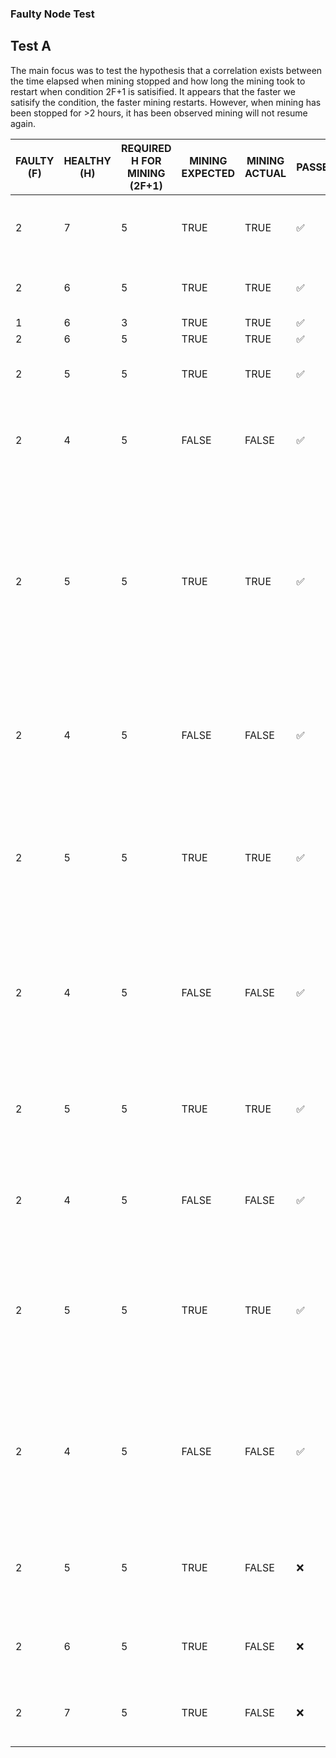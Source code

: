 ### Faulty Node Test
## Test A
The main focus was to test the hypothesis that a correlation exists between the time elapsed when mining stopped and how long the mining took to restart when condition 2F+1 is satisified. It appears that the faster we satisify the condition, the faster mining restarts. However, when mining has been stopped for >2 hours, it has been observed mining will not resume again. 

| FAULTY (F) | HEALTHY (H) | REQUIRED H FOR MINING (2F+1) | MINING EXPECTED | MINING ACTUAL | PASSED | TOTAL (F+H) | NOTES |
|------------|-------------|-----------------------|-----------------|---------------|--------------------|-------------|-----------------------------------------------------------------------------------------------------------------------|
| 2 | 7 | 5 | TRUE | TRUE | :white_check_mark: | 9 | Initialised  6H + 2F nodes on a fresh chain |
| 2 | 6 | 5 | TRUE | TRUE | :white_check_mark: | 8 | -1 H node (validator 0) |
| 1 | 6 | 3 | TRUE | TRUE | :white_check_mark: | 7 | -1 F node |
| 2 | 6 | 5 | TRUE | TRUE | :white_check_mark: | 8 | +1 F node |
| 2 | 5 | 5 | TRUE | TRUE | :white_check_mark: | 7 | -1 H node (validator 4) |
| 2 | 4 | 5 | FALSE | FALSE | :white_check_mark: | 6 | -1 H node (validator 5) -> mining stopped |
| 2 | 5 | 5 | TRUE | TRUE | :white_check_mark: | 7 | Let mining stop for a few minutes before bringing +1 H node (validator 5) -> mining started again after a few minutes |
| 2 | 4 | 5 | FALSE | FALSE | :white_check_mark: | 6 | -1 H node - let mining stop for 15 minutes before continuing |
| 2 | 5 | 5 | TRUE | TRUE | :white_check_mark: | 7 | + 1H node ->  15 minutes later still no mining - mining started again after 25 minutes |
| 2 | 4 | 5 | FALSE | FALSE | :white_check_mark: | 6 | -1 H node -> let mining stop for a few minutes before bringing up a H node |
| 2 | 5 | 5 | TRUE | TRUE | :white_check_mark: | 7 | +1 H node -> mining started again after a couple minutes |
| 2 | 4 | 5 | FALSE | FALSE | :white_check_mark: | 6 | -1 H node -> let mining stop for 15 minutes |
| 2 | 5 | 5 | TRUE | TRUE | :white_check_mark: | 7 | +1H  node after mining has been stopped for 15 minutes -> started again after 15 minutes |
| 2 | 4 | 5 | FALSE | FALSE | :white_check_mark: | 6 | -1 H node ->  took down for 2 hours - after about 2.5 hours we got -1 on validator list |
| 2 | 5 | 5 | TRUE | FALSE | :x: | 7 | +1 H node -> a hour later there still no mining being done |
| 2 | 6 | 5 | TRUE | FALSE | :x: | 8 | +1 H node -> no mining for 15 minutes |
| 2 | 7 | 5 | TRUE | FALSE | :x: | 9 | +1 H node -> mining never restarted |
